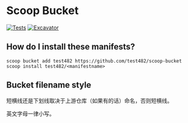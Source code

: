 # Scoop Bucket

<!-- Uncomment the following line after replacing placeholders -->
[![Tests](https://github.com/test482/scoop-bucket/actions/workflows/ci.yml/badge.svg)](https://github.com/test482/scoop-bucket/actions/workflows/ci.yml) [![Excavator](https://github.com/test482/scoop-bucket/actions/workflows/excavator.yml/badge.svg)](https://github.com/test482/scoop-bucket/actions/workflows/excavator.yml)

## How do I install these manifests?

```pwsh
scoop bucket add test482 https://github.com/test482/scoop-bucket
scoop install test482/<manifestname>
```

## Bucket filename style

短横线还是下划线取决于上游仓库（如果有的话）命名，否则短横线。

英文字母一律小写。
